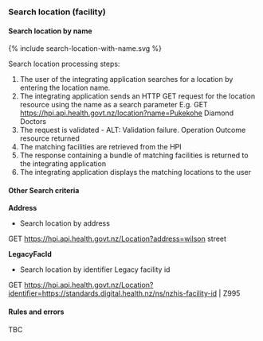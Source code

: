 

### Search location (facility)

#### Search location by name

<div>
{% include search-location-with-name.svg %}
</div>

Search location processing steps:

1.	The user of the integrating application searches for a location by entering the location name.
2.	The integrating application sends an HTTP GET request for the location resource using the name as a search parameter
E.g. GET https://hpi.api.health.govt.nz/location?name=Pukekohe Diamond Doctors
3.	The request is validated - ALT: Validation failure. Operation Outcome resource returned
4.	The matching facilities are retrieved from the HPI
5.	The response containing a bundle of matching facilities is returned to the integrating application
6.	The integrating application displays the matching locations to the user


#### Other Search criteria

**Address**
* Search location by address

GET https://hpi.api.health.govt.nz/Location?address=wilson street

**LegacyFacId**
* Search location by identifier Legacy facility id

GET https://hpi.api.health.govt.nz/Location?identifier=https://standards.digital.health.nz/ns/nzhis-facility-id | Z995


#### Rules and errors
TBC
